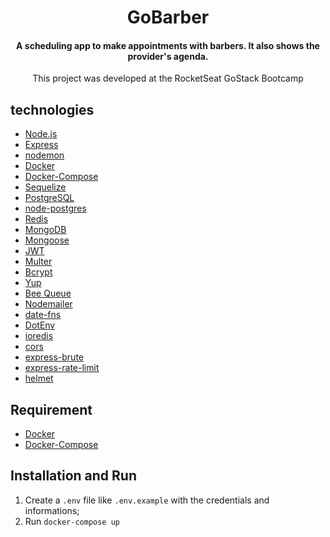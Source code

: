 <h1 align="center">
GoBarber
</h1>

<h4 align="center">
A scheduling app to make appointments with barbers. It also shows the provider's agenda.
</h4>

<p align="center">This project was developed at the RocketSeat GoStack Bootcamp</p>

## technologies

- [Node.js](https://nodejs.org/en/)
- [Express](https://expressjs.com/)
- [nodemon](https://nodemon.io/)
- [Docker](https://www.docker.com/docker-community)
- [Docker-Compose](https://docs.docker.com/compose/install/)
- [Sequelize](http://docs.sequelizejs.com/)
- [PostgreSQL](https://www.postgresql.org/)
- [node-postgres](https://www.npmjs.com/package/pg)
- [Redis](https://redis.io/)
- [MongoDB](https://www.mongodb.com/)
- [Mongoose](https://mongoosejs.com/)
- [JWT](https://jwt.io/)
- [Multer](https://github.com/expressjs/multer)
- [Bcrypt](https://www.npmjs.com/package/bcrypt)
- [Yup](https://www.npmjs.com/package/yup)
- [Bee Queue](https://www.npmjs.com/package/bcrypt)
- [Nodemailer](https://nodemailer.com/about/)
- [date-fns](https://date-fns.org/)
- [DotEnv](https://www.npmjs.com/package/dotenv)
- [ioredis](https://github.com/luin/ioredis)
- [cors](https://expressjs.com/en/resources/middleware/cors.html)
- [express-brute](https://www.npmjs.com/package/express-brute)
- [express-rate-limit](https://www.npmjs.com/package/express-rate-limit)
- [helmet](https://helmetjs.github.io/)

## Requirement

- [Docker](https://www.docker.com/docker-community)
- [Docker-Compose](https://docs.docker.com/compose/install/)

## Installation and Run

1. Create a `.env` file like `.env.example` with the credentials and informations;
2. Run `docker-compose up`
